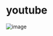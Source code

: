 # youtube
![image](https://user-images.githubusercontent.com/55592487/112288425-53ece200-8cb3-11eb-856d-a0dfc7e7f000.png)
